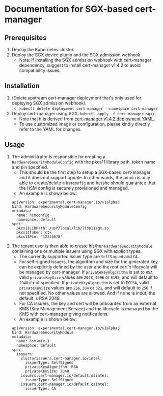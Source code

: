 # Documentation for SGX-based cert-manager

## Prerequisites

1. Deploy the Kubernetes cluster.
2. Deploy the SGX device plugin and the SGX admission webhook.
   * Note: If installing the SGX admission webhook with cert-manager dependency, suggest to install
     cert-manager v1.4.2 to avoid compatibility issues.

## Installation

1. (Delete upstream cert-manager deployment that's only used for deploying SGX admission webhook).
   * `kubectl delete deployment cert-manager --namespace cert-manager`
2. Deploy cert-manager using SGX: `kubectl apply -f cert-manager-sgx/`.
   * Note that it is derived from [cert-manager v1.4.2 deployment YAML](https://github.com/jetstack/cert-manager/releases/download/v1.4.2/cert-manager.yaml).
   * To use customized image or configuration, please kindly directly refer to the YAML for changes.

## Usage

1. The administrator is responsible for creating a `HardwareSecurityModuleConfig` with the pkcs11
   library path, token name and pin specified.
   * This should be the first step to setup a SGX-based cert-manager and it does not support update.
     In other words, the admin is only able to create/delete a `hsmconfig` and he/she should
     guarantee that the HSM config is securely provisioned and managed.
   * An example is shown below:
   ```
   apiVersion: experimental.cert-manager.io/v1alpha3
   kind: HardwareSecurityModuleConfig
   metadata:
     name: hsmconfig
     namespace: default
   spec:
     pkcs11LibPath: /usr/local/lib/libp11sgx.so
     pkcs11Token: ctk
     pkcs11Pin: "12345678"
   ```
2. The tenant user is then able to create his/her `HardwareSecurityModule` containing one or
   multiple issuers using SGX with explicit types.
   * The currently supported issuer type are `SelfSigned` and `CA`.
   * For self-signed issuers, the algorithm and size for the generated key can be explicitly defined
     by the user and the root cert's lifecycle will be managed by cert-manager.
     If `privateKeyAlgorithm` is set to `RSA`, valid `privateKeySize` values are `2048`, `4096` or
     `8192`, and will default to `2048` if not specified. If `privateKeyAlgorithm` is set to
     `ECDSA`, valid `privateKeySize` values are `256`, `384` or `521`, and will default to `256` if
     not specified.
     No other values are allowed. And if none is input, the default is RSA 2048.
   * For CA issuers, the key and cert will be onboarded from an external KMS (Key Management Service)
     and the lifecycle is managed by the KMS with cert-manager giving notifications.
   * An example is shown below:
   ```
   apiVersion: experimental.cert-manager.io/v1alpha3
   kind: HardwareSecurityModule
   metadata:
     name: hsm-mix-1
     namespace: default
   spec:
     issuers:
       clusterissuers.cert-manager.io/intel:
         issuerType: SelfSigned
         privateKeyAlgorithm: RSA
         privateKeySize: 2048
       issuers.cert-manager.io/default.ssintel:
         issuerType: SelfSigned
       issuers.cert-manager.io/default.caintel:
         issuerType: CA
   ```
